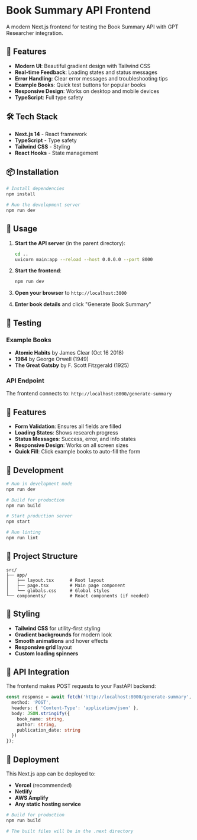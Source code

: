# Book Summary API Frontend

A modern Next.js frontend for testing the Book Summary API with GPT Researcher integration.

## 🚀 Features

- **Modern UI**: Beautiful gradient design with Tailwind CSS
- **Real-time Feedback**: Loading states and status messages
- **Error Handling**: Clear error messages and troubleshooting tips
- **Example Books**: Quick test buttons for popular books
- **Responsive Design**: Works on desktop and mobile devices
- **TypeScript**: Full type safety

## 🛠️ Tech Stack

- **Next.js 14** - React framework
- **TypeScript** - Type safety
- **Tailwind CSS** - Styling
- **React Hooks** - State management

## 📦 Installation

```bash
# Install dependencies
npm install

# Run the development server
npm run dev
```

## 🎯 Usage

1. **Start the API server** (in the parent directory):
   ```bash
   cd ..
   uvicorn main:app --reload --host 0.0.0.0 --port 8000
   ```

2. **Start the frontend**:
   ```bash
   npm run dev
   ```

3. **Open your browser** to `http://localhost:3000`

4. **Enter book details** and click "Generate Book Summary"

## 🧪 Testing

### Example Books
- **Atomic Habits** by James Clear (Oct 16 2018)
- **1984** by George Orwell (1949)
- **The Great Gatsby** by F. Scott Fitzgerald (1925)

### API Endpoint
The frontend connects to: `http://localhost:8000/generate-summary`

## 📱 Features

- **Form Validation**: Ensures all fields are filled
- **Loading States**: Shows research progress
- **Status Messages**: Success, error, and info states
- **Responsive Design**: Works on all screen sizes
- **Quick Fill**: Click example books to auto-fill the form

## 🔧 Development

```bash
# Run in development mode
npm run dev

# Build for production
npm run build

# Start production server
npm start

# Run linting
npm run lint
```

## 📁 Project Structure

```
src/
├── app/
│   ├── layout.tsx      # Root layout
│   ├── page.tsx        # Main page component
│   └── globals.css     # Global styles
└── components/         # React components (if needed)
```

## 🎨 Styling

- **Tailwind CSS** for utility-first styling
- **Gradient backgrounds** for modern look
- **Smooth animations** and hover effects
- **Responsive grid** layout
- **Custom loading spinners**

## 🔗 API Integration

The frontend makes POST requests to your FastAPI backend:

```typescript
const response = await fetch('http://localhost:8000/generate-summary', {
  method: 'POST',
  headers: { 'Content-Type': 'application/json' },
  body: JSON.stringify({
    book_name: string,
    author: string,
    publication_date: string
  })
});
```

## 🚀 Deployment

This Next.js app can be deployed to:
- **Vercel** (recommended)
- **Netlify**
- **AWS Amplify**
- **Any static hosting service**

```bash
# Build for production
npm run build

# The built files will be in the .next directory
```
